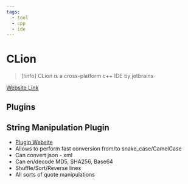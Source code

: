 ```yaml
---
tags:
  - tool
  - cpp
  - ide
---
```

# CLion

> [!info] CLion is a cross-platform c++ IDE by jetbrains

[Website Link](https://www.jetbrains.com/clion/)

## Plugins

## String Manipulation Plugin

- [Plugin Website](https://plugins.jetbrains.com/plugin/2162-string-manipulation)
- Allows to perform fast conversion from/to snake_case/CamelCase
- Can convert json - xml
- Can en/decode MD5, SHA256, Base64
- Shuffle/Sort/Reverse lines
- All sorts of quote manipulations
